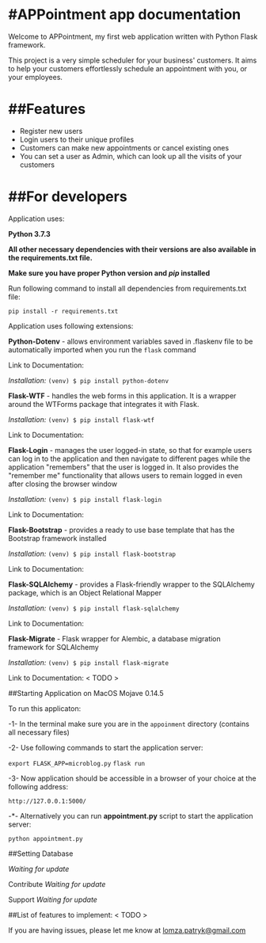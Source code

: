 #APPointment app documentation
========

Welcome to APPointment, my first web application written with 
Python Flask framework.

This project is a very simple scheduler for your business' customers.
It aims to help your customers effortlessly schedule an appointment 
with you, or your employees. 


##Features
========

- Register new users
- Login users to their unique profiles
- Customers can make new appointments or cancel existing ones 
- You can set a user as Admin, which can look up all the visits of your customers

##For developers
========

Application uses: 

**Python 3.7.3** 

**All other necessary dependencies with their versions are also available in the requirements.txt file.**

**Make sure you have proper Python version and *pip* installed**

Run following command to install all dependencies from requirements.txt file:

`pip install -r requirements.txt`


Application uses following extensions:

**Python-Dotenv** - allows environment variables saved in .flaskenv file to be automatically imported when you run the `flask` command

Link to Documentation: <TODO>

*Installation:*
`(venv) $ pip install python-dotenv`

**Flask-WTF** - handles the web forms in this application. It is a wrapper around the WTForms package that integrates it with Flask.

*Installation:*
`(venv) $ pip install flask-wtf`

Link to Documentation: <TODO>

**Flask-Login** - manages the user logged-in state, so that for example users can log in to the application and then navigate to different pages while the application "remembers" that the user is logged in. It also provides the "remember me" functionality that allows users to remain logged in even after closing the browser window

*Installation:*
`(venv) $ pip install flask-login`

Link to Documentation: <TODO>

**Flask-Bootstrap** -  provides a ready to use base template that has the Bootstrap framework installed

*Installation:*
`(venv) $ pip install flask-bootstrap`

Link to Documentation: <TODO>

**Flask-SQLAlchemy** - provides a Flask-friendly wrapper to the SQLAlchemy package, which is an Object Relational Mapper

*Installation:*
`(venv) $ pip install flask-sqlalchemy`

Link to Documentation: <TODO>

**Flask-Migrate** - Flask wrapper for Alembic, a database migration framework for SQLAlchemy

*Installation:*
`(venv) $ pip install flask-migrate`

Link to Documentation: < TODO >

##Starting Application on MacOS Mojave 0.14.5 

To run this applicaton:

-1- In the terminal make sure you are in the `appoinment` directory (contains all necessary files)

-2- Use following commands to start the application server:

`export FLASK_APP=microblog.py`
`flask run`

-3- Now application should be accessible in a browser of your choice at the following address:

`http://127.0.0.1:5000/`

-*- Alternatively you can run **appointment.py** script to start the application server:

`python appointment.py`


##Setting Database

*Waiting for update*

Contribute
*Waiting for update*

Support
*Waiting for update*

##List of features to implement:
< TODO >


If you are having issues, please let me know at lomza.patryk@gmail.com 


